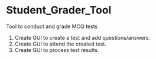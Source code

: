 # Student_Grader_Tool
 Tool to conduct and grade MCQ tests
 1. Create GUI to create a test and add questions/answers.
 2. Create GUI to attend the created test.
 3. Create GUI to process test results.
